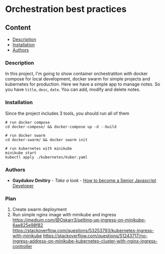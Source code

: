 # Orchestration best practices

## Content
* [Description](#description)
* [Installation](#installation)
* [Authors](#authors)

### Description

In this project, I'm going to show container orchestratiton with docker compose for local development, docker swarm for simple projects and kubernetes for production.
Here we have a simple app to manage notes. So you have `title`, `desc`, `date`. You can add, modify and delete notes.


### Installation

Since the project includes 3 tools, you should run all of them
```shell
# run docker compose
cd docker-compose/ && docker-compose up -d --build

# run docker swarm
cd docker-swarm/ && docker swarm init

# run kubernetes with minikube
minikube start
kubectl apply ./kubernetes/kuber.yaml
```


### Authors

* **Gaydukov Dmitiry** - *Take a look* - [How to become a Senior Javascript Developer](https://github.com/dgaydukov/how-to-become-a-senior-js-developer)



### Plan

1. Create swarm deployment
2. Run simple nginx image with minikube and ingress
https://medium.com/@Oskarr3/setting-up-ingress-on-minikube-6ae825e98f82
https://stackoverflow.com/questions/53253793/kubernetes-ingress-with-minikube
https://stackoverflow.com/questions/51243717/no-ingress-address-on-minikube-kubernetes-cluster-with-nginx-ingress-controller